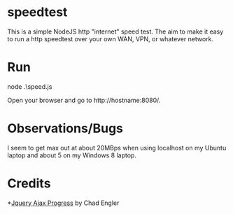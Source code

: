 speedtest
=========

This is a simple NodeJS http "internet" speed test. The aim to make it easy to run a http speedtest over your own WAN, VPN, or whatever network. 

Run
=========
node .\speed.js

Open your browser and go to http://hostname:8080/.


Observations/Bugs
=========

I seem to get max out at about 20MBps when using localhost on my Ubuntu laptop and about 5 on my Windows 8 laptop.


Credits
=========
*[Jquery Ajax Progress](https://github.com/englercj/jquery-ajax-progress) by Chad Engler 
